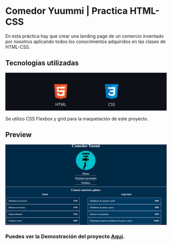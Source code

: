 # Comedor Yuummi | Practica HTML-CSS

En esta práctica hay que crear una landing page de un comercio inventado por nosotros aplicando todos los conocimientos adquiridos en las clases de HTML-CSS.

## Tecnologias utilizadas
<p align="center">
  <img src="./assets/img/readme/tecnologias-utilizadas.png" alt="imagen de tecnologías utilizadas (HTML-CSS)">
</p>

Se utilizo CSS Flexbox y grid para la maquetación de este proyecto.

## Preview
<p align="center">
  <img src="./assets/img/readme/screenshot-principal.png" alt="Imagen preview de la practica">
</p>

### **Puedes ver la Demostración del proyecto [Aqui](https://comedoryuumihtmlcss.netlify.app/).**